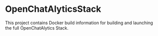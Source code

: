 # OpenChatAlyticsStack

This project contains Docker build information for building and launching the full OpenChatAlytics Stack.